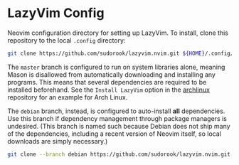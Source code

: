 # LazyVim Config

Neovim configuration directory for setting up LazyVim. To install, clone this
repository to the local `.config` directory:

```sh
git clone https://github.com/sudorook/lazyvim.nvim.git ${HOME}/.config/nvim
```

The `master` branch is configured to run on system libraries alone, meaning
Mason is disallowed from automatically downloading and installing any programs.
This means that several dependencies are required to be installed beforehand.
See the `Install LazyVim` option in the
[archlinux](https://github.com/sudorook/archlinux) repository for an example for
Arch Linux.

The `debian` branch, instead, is configured to auto-install **all**
dependencies. Use this branch if dependency management through package managers
is undesired. (This branch is named such because Debian does not ship many of
the dependencies, including a recent version of Neovim itself, so local
downloads are simply necessary.)

```sh
git clone --branch debian https://github.com/sudorook/lazyvim.nvim.git ${HOME}/.config/nvim
```

